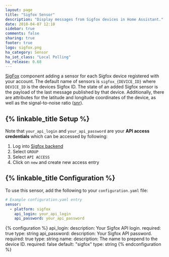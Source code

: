 ```yaml
---
layout: page
title: "Sigfox Sensor"
description: "Display messages from Sigfox devices in Home Assistant."
date: 2018-04-07 12:10
sidebar: true
comments: false
sharing: true
footer: true
logo: sigfox.png
ha_category: Sensor
ha_iot_class: "Local Polling"
ha_release: 0.68
---
```


[SigFox](https://www.sigfox.com/en) component adding a sensor for each Sigfox device registered with your account. The default name of sensors is `sigfox_{DEVICE_ID}` where `DEVICE_ID` is the devices Sigfox ID. The state of an added Sigfox sensor is the payload of the last message published by that device. Additionally, there are attributes for the latitude and longitude coordinates of the device, as well as the signal-to-noise ratio ([snr](https://en.wikipedia.org/wiki/Signal-to-noise_ratio)).

## {% linkable_title Setup %}

Note that `your_api_login` and `your_api_password` are your **API access credentials** which can be accessed by following:

1. Log into [Sigfox backend](https://backend.sigfox.com)
1. Select `GROUP`
1. Select `API ACCESS`
1. Click on `new` and create new access entry

## {% linkable_title Configuration %}

To use this sensor, add the following to your `configuration.yaml` file:

```yaml
# Example configuration.yaml entry
sensor:
  - platform: sigfox
    api_login: your_api_login
    api_password: your_api_password
```

{% configuration %}
api_login:
  description: Your Sigfox API login.
  required: true
  type: string
api_password:
  description: Your Sigfox API password.
  required: true
  type: string
name:
  description: The name to prepend to the device ID.
  required: false
  default: "sigfox"
  type: string
{% endconfiguration %}


